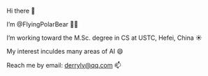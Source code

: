 Hi there 👋

I’m  @FlyingPolarBear 🐻‍❄ 

I’m working toward the M.Sc. degree in CS at USTC, Hefei, China ☀️

My interest inculdes many areas of AI 😄

Reach me by email: derrylv@qq.com 📫

<!---
FlyingPolarBear/FlyingPolarBear is a ✨ special ✨ repository because its `README.md` (this file) appears on your GitHub profile.
You can click the Preview link to take a look at your changes.
--->
